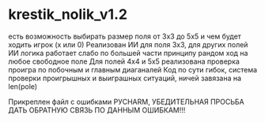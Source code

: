 # krestik_nolik_v1.2
есть возможность выбирать размер поля от 3x3 до 5x5 и чем будет ходить игрок (х или 0)
Реализован ИИ для поля 3х3, для других полей ИИ логика работает слабо по большей части принципу рандом ход на любое свободное поле
Для полей 4х4 и 5х5 реализована проверка проигра по побочным и главным диаганалей
Код по сути гибок, система проверки проигрышных и выиграшных ситуаций, ничей завязана на len(pole) 

Прикреплен файл с ошибками РУCHARM, УБЕДИТЕЛЬНАЯ ПРОСЬБА ДАТЬ ОБРАТНУЮ СВЯЗЬ ПО ДАННЫМ ОШИБКАМ!!!
